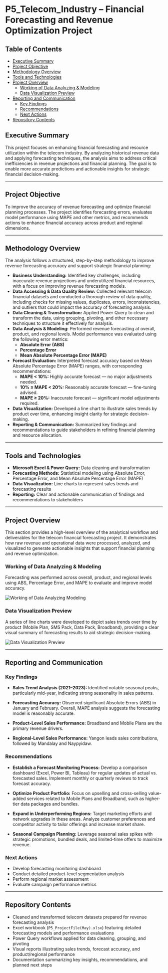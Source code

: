 # P5_Telecom_Industry – Financial Forecasting and Revenue Optimization Project

## Table of Contents

- [Executive Summary](#executive-summary)  
- [Project Objective](#project-objective)  
- [Methodology Overview](#methodology-overview)  
- [Tools and Technologies](#tools-and-technologies)  
- [Project Overview](#project-overview)  
  - [Working of Data Analyzing & Modeling](#working-of-data-analyzing--modeling)  
  - [Data Visualization Preview](#data-visualization-preview)  
- [Reporting and Communication](#reporting-and-communication)  
  - [Key Findings](#key-findings)  
  - [Recommendations](#recommendations)  
  - [Next Actions](#next-actions)  
- [Repository Contents](#repository-contents)

## Executive Summary

This project focuses on enhancing financial forecasting and resource utilization within the telecom industry. By analyzing historical revenue data and applying forecasting techniques, the analysis aims to address critical inefficiencies in revenue projections and financial planning. The goal is to enable more accurate predictions and actionable insights for strategic financial decision-making.

---

## Project Objective  
To improve the accuracy of revenue forecasting and optimize financial planning processes. The project identifies forecasting errors, evaluates model performance using MAPE and other metrics, and recommends actions to enhance financial accuracy across product and regional dimensions.

---

## Methodology Overview

The analysis follows a structured, step-by-step methodology to improve revenue forecasting accuracy and support strategic financial planning:

- **Business Understanding:** Identified key challenges, including inaccurate revenue projections and underutilized financial resources, with a focus on improving revenue forecasting models.
- **Data Accessing & Data Quality Review:** Collected relevant telecom financial datasets and conducted a thorough review of data quality, including checks for missing values, duplicates, errors, inconsistencies, and outliers that could impact the accuracy of forecasting analysis.
- **Data Cleaning & Transformation:** Applied Power Query to clean and transform the data, using grouping, pivoting, and other necessary techniques to structure it effectively for analysis.
- **Data Analysis & Modeling:** Performed revenue forecasting at overall, product, and regional levels. Model performance was evaluated using the following error metrics:
  - **Absolute Error (ABS)**
  - **Percentage Error**
  - **Mean Absolute Percentage Error (MAPE)**
- **Forecast Evaluation:** Interpreted forecast accuracy based on Mean Absolute Percentage Error (MAPE) ranges, with corresponding recommendations:
  - **MAPE < 10%:** Highly accurate forecast — no major adjustments needed.
  - **10% ≤ MAPE < 20%:** Reasonably accurate forecast — fine-tuning advised.
  - **MAPE ≥ 20%:** Inaccurate forecast — significant model adjustments required.
- **Data Visualization:** Developed a line chart to illustrate sales trends by product over time, enhancing insight clarity for strategic decision-making.
- **Reporting & Communication:** Summarized key findings and recommendations to guide stakeholders in refining financial planning and resource allocation.

---

## Tools and Technologies

- **Microsoft Excel & Power Query:** Data cleaning and transformation
- **Forecasting Methods:** Statistical modeling using Absolute Error, Percentage Error, and Mean Absolute Percentage Error (MAPE)
- **Data Visualization:** Line charts to represent sales trends and forecasting results
- **Reporting:** Clear and actionable communication of findings and recommendations to stakeholders

---

## Project Overview

This section provides a high-level overview of the analytical workflow and deliverables for the telecom financial forecasting project. It demonstrates how raw revenue and operational data were processed, analyzed, and visualized to generate actionable insights that support financial planning and revenue optimization.

### Working of Data Analyzing & Modeling

Forecasting was performed across overall, product, and regional levels using ABS, Percentage Error, and MAPE to evaluate and improve model accuracy.

![Working of Data Analyzing   Modeling](https://github.com/user-attachments/assets/0da027b2-a97d-4349-8d78-e113db0e4a98)

### Data Visualization Preview

A series of line charts were developed to depict sales trends over time by product (Mobile Plan, SMS Pack, Data Pack, Broadband), providing a clear visual summary of forecasting results to aid strategic decision-making.

![Data Visualization Preview](https://github.com/user-attachments/assets/7f30415f-aec9-45a6-a118-f08961279f6f)

---

## Reporting and Communication

### Key Findings

- **Sales Trend Analysis (2021–2023):** Identified notable seasonal peaks, particularly mid-year, indicating strong seasonality in sales patterns.

- **Forecasting Accuracy:** Observed significant Absolute Errors (ABS) in January and February. Overall, MAPE analysis suggests the forecasting model is reasonably accurate.

- **Product-Level Sales Performance:** Broadband and Mobile Plans are the primary revenue drivers.

- **Regional-Level Sales Performance:** Yangon leads sales contributions, followed by Mandalay and Naypyidaw.

### Recommendations

- **Establish a Forecast Monitoring Process:** Develop a comparison dashboard (Excel, Power BI, Tableau) for regular updates of actual vs. forecasted sales. Implement monthly or quarterly reviews to track forecast accuracy.

- **Optimize Product Portfolio:** Focus on upselling and cross-selling value-added services related to Mobile Plans and Broadband, such as higher-tier data packages and bundles.

- **Expand in Underperforming Regions:** Target marketing efforts and network upgrades in these areas. Analyze customer preferences and competitor activity to tailor offerings and increase market share.

- **Seasonal Campaign Planning:** Leverage seasonal sales spikes with strategic promotions, bundled deals, and limited-time offers to maximize revenue.

### Next Actions

- Develop forecasting monitoring dashboard  
- Conduct detailed product-level segmentation analysis  
- Perform regional market assessment  
- Evaluate campaign performance metrics

---

## Repository Contents

- Cleaned and transformed telecom datasets prepared for revenue forecasting analysis  
- Excel workbook (`P5_ProjectFile(May).xlsx`) featuring detailed forecasting models and performance evaluations  
- Power Query workflows applied for data cleaning, grouping, and pivoting  
- Visual reports illustrating sales trends, forecast accuracy, and product/regional performance  
- Documentation summarizing key insights, recommendations, and planned next steps
